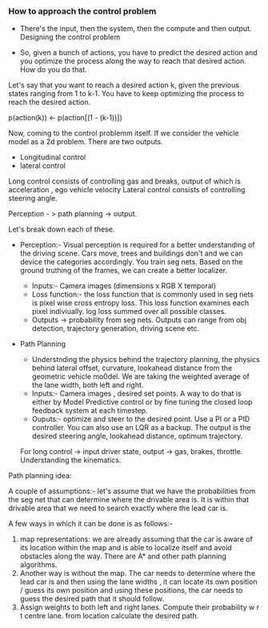 ### How to approach the control problem 

- There's the input, then the system, then the compute and then output.
Designing the control problem 

- So, given a bunch of actions, you have to predict the desired action and you optimize the process along the way to reach that desired action. How do you do that.

Let's say that you want to reach a desired action k, given the previous states ranging from 1 to k-1. You have to keep optimizing the process to reach the desired action.

p(action(k)) <- p(action[(1 - (k-1))])

Now, coming to the control problemm itself. 
If we consider the vehicle model as a 2d problem. There are two outputs. 
- Longitudinal control
- lateral control

Long control consists of controlling gas and breaks, output of which is acceleration , ego vehicle velocity
Lateral control consists of controlling steering angle.

Perception - > path planning -> output.

Let's break down each of these.
- Perception:- Visual perception is required for a better understanding of the driving scene. Cars move, trees and buildings don't and we can device the categories accordingly. You train seg nets. Based on the ground truthing of the frames, we can create a better localizer. 
  - Inputs:- Camera images (dimensions x RGB X temporal)
  - Loss function:- the loss function that is commonly used in seg nets is pixel wise cross entropy loss. This loss function examines each pixel indiviually. log loss summed over all possible classes.
  - Outputs -> probability from seg nets. Outputs can range from obj detection, trajectory generation, driving scene etc.

- Path Planning
  - Understnding the physics behind the trajectory planning, the physics behind lateral offset, curvature, lookahead distance from the geometric vehicle mo0del. We are taking the weighted average of the lane width,  both left and right.
  - Inputs:- Camera images , desired set points. A way to do that is either by Model Predictive control or by fine tuning the closed loop feedback system at each timestep.
  - Ouputs:- optimize and steer to the desired point. Use a PI or a PID controller. You can also use an LQR as a backup. The output is the desired steering angle, lookahead distance, optimum trajectory. 

  For long control -> input driver state, output -> gas, brakes, throttle. Understanding the kinematics.

Path planning idea:

A couple of assumptions:- let's assume that we have the probabilities from the seg net that can determine where the drivable area is. It is within that drivable area that we need to search exactly where the lead car is. 

A few ways in which it can be done is as follows:- 
1) map representations: we are already assuming that the car is aware of its location within the map and is able to localize itself and avoid obstacles along the way. There are A* and other path planning algorithms.
2) Another way is without the map. The car needs to determine where the lead car is and then using the lane widths , it can locate its own position / guess its own position and using these positions, the car needs to guess the desired path that it should follow.
3) Assign weights to both left and right lanes. Compute their probability w r t centre lane. from location calculate the desired path.
  
